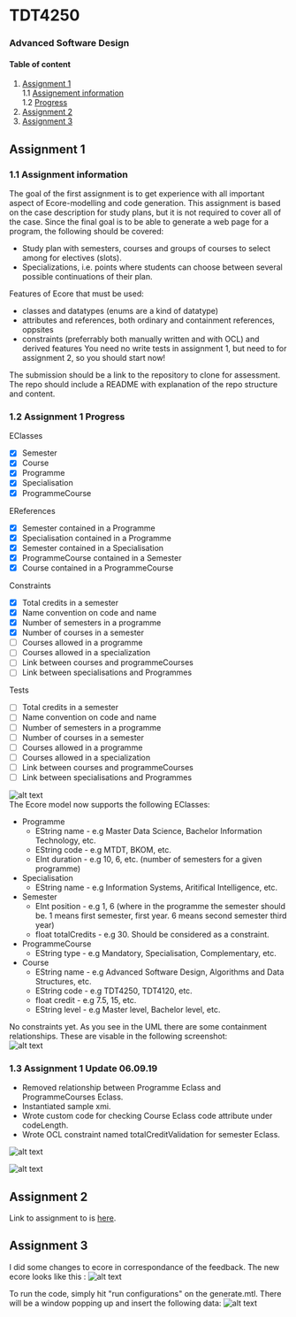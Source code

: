 # TDT4250
### Advanced Software Design

#### Table of content
1. [Assignment 1](#ass_1)  
  1.1 [Assignement information](#ass_1_info)  
  1.2 [Progress](#ass_1_prog) 
2. [Assignment 2](#ass_2)
3. [Assignment 3](#ass_3)

<a name="ass_1"></a>
## Assignment 1

<a name="ass_1_info"></a>
### 1.1 Assignment information
The goal of the first assignment is to get experience with all important aspect of Ecore-modelling and code generation. This assignment is based on the case description for study plans, but it is not required to cover all of the case. Since the final goal is to be able to generate a web page for a program, the following should be covered:

* Study plan with semesters, courses and groups of courses to select among for electives (slots).
* Specializations, i.e. points where students can choose between several possible continuations of their plan.

Features of Ecore that must be used:
* classes and datatypes (enums are a kind of datatype)
* attributes and references, both ordinary and containment references, oppsites
* constraints (preferrably both manually written and with OCL) and derived features
You need no write tests in assignment 1, but need to for assignment 2, so you should start now!

The submission should be a link to the repository to clone for assessment. The repo should include a README with explanation of the repo structure and content.

<a name="ass_1_prog"></a>
### 1.2 Assignment 1 Progress
EClasses
- [x] Semester
- [x] Course
- [x] Programme
- [x] Specialisation
- [x] ProgrammeCourse

EReferences
- [x] Semester contained in a Programme
- [x] Specialisation contained in a Programme
- [x] Semester contained in a Specialisation
- [x] ProgrammeCourse contained in a Semester
- [x] Course contained in a ProgrammeCourse

Constraints
- [x] Total credits in a semester
- [x] Name convention on code and name
- [x] Number of semesters in a programme
- [x] Number of courses in a semester
- [ ] Courses allowed in a programme
- [ ] Courses allowed in a specialization
- [ ] Link between courses and programmeCourses
- [ ] Link between specialisations and Programmes

Tests
- [ ] Total credits in a semester
- [ ] Name convention on code and name
- [ ] Number of semesters in a programme
- [ ] Number of courses in a semester
- [ ] Courses allowed in a programme
- [ ] Courses allowed in a specialization
- [ ] Link between courses and programmeCourses
- [ ] Link between specialisations and Programmes

![alt text](https://github.com/oddaspa/TDT4250/blob/master/img/first_iteration.png "Plant UML first iteration") <br />
The Ecore model now supports the following EClasses:
* Programme
  * EString name - e.g Master Data Science, Bachelor Information Technology, etc.
  * EString code - e.g MTDT, BKOM, etc.
  * EInt duration - e.g 10, 6, etc. (number of semesters for a given programme)
* Specialisation
  * EString name - e.g Information Systems, Aritifical Intelligence, etc.
* Semester 
  * EInt position - e.g 1, 6 (where in the programme the semester should be. 1 means first semester, first year. 6 means second semester third year)
  * float totalCredits - e.g 30. Should be considered as a constraint.
* ProgrammeCourse
  * EString type - e.g Mandatory, Specialisation, Complementary, etc. 
* Course
  * EString name - e.g Advanced Software Design, Algorithms and Data Structures, etc.
  * EString code - e.g TDT4250, TDT4120, etc.
  * float credit - e.g 7.5, 15, etc.
  * EString level - e.g Master level, Bachelor level, etc.

No constraints yet. As you see in the UML there are some containment relationships. These are visable in the following screenshot:  <br />
![alt text](https://github.com/oddaspa/TDT4250/blob/master/img/ecore_v1.png "Ecore first iteration")

<a name="ass_1_update"></a>
### 1.3 Assignment 1 Update 06.09.19

* Removed relationship between Programme Eclass and ProgrammeCourses Eclass.
* Instantiated sample xmi.
* Wrote custom code for checking Course Eclass code attribute under codeLength.
* Wrote OCL constraint named totalCreditValidation for semester Eclass.


![alt text](https://github.com/oddaspa/TDT4250/blob/master/img/uml_v2.png "Plant UML second iteration") <br />


![alt text](https://github.com/oddaspa/TDT4250/blob/master/img/ecore_v2.png "Ecore second iteration")

<a name="ass_2"></a>
## Assignment 2
Link to assignment to is [here]().

<a name="ass_3"></a>
## Assignment 3
I did some changes to ecore in correspondance of the feedback.
The new ecore looks like this :
![alt text](https://github.com/oddaspa/TDT4250/blob/master/img/final_ecore.png "Ecore after feedback")

To run the code, simply hit "run configurations" on the generate.mtl. There will be a window popping up and insert the following data:
![alt text](https://github.com/oddaspa/TDT4250/blob/master/img/run_accelo.png "run configurations")




